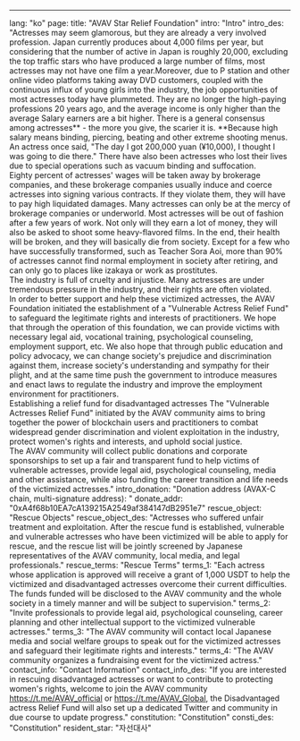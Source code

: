 ---
lang: "ko"
page:
  title: "AVAV Star Relief Foundation"
  intro: "Intro"
  intro_des: "Actresses may seem glamorous, but they are already a very involved profession. Japan currently produces about 4,000 films per year, but considering that the number of active in Japan is roughly 20,000, excluding the top traffic stars who have produced a large number of films, most actresses may not have one film a year.Moreover, due to P station and other online video platforms taking away DVD customers, coupled with the continuous influx of young girls into the industry, the job opportunities of most actresses today have plummeted. They are no longer the high-paying professions 20 years ago, and the average income is only higher than the average Salary earners are a bit higher. There is a general consensus among actresses** - the more you give, the scarier it is. **Because high salary means binding, piercing, beating and other extreme shooting menus. An actress once said, &quot;The day I got 200,000 yuan (¥10,000), I thought I was going to die there.&quot; There have also been actresses who lost their lives due to special operations such as vacuum binding and suffocation.<br>Eighty percent of actresses' wages will be taken away by brokerage companies, and these brokerage companies usually induce and coerce actresses into signing various contracts. If they violate them, they will have to pay high liquidated damages. Many actresses can only be at the mercy of brokerage companies or underworld. Most actresses will be out of fashion after a few years of work. Not only will they earn a lot of money, they will also be asked to shoot some heavy-flavored films. In the end, their health will be broken, and they will basically die from society. Except for a few who have successfully transformed, such as Teacher Sora Aoi, more than 90% of actresses cannot find normal employment in society after retiring, and can only go to places like izakaya or work as prostitutes.<br>The industry is full of cruelty and injustice. Many actresses are under tremendous pressure in the industry, and their rights are often violated.<br>In order to better support and help these victimized actresses, the AVAV Foundation initiated the establishment of a &quot;Vulnerable Actress Relief Fund&quot; to safeguard the legitimate rights and interests of practitioners. We hope that through the operation of this foundation, we can provide victims with necessary legal aid, vocational training, psychological counseling, employment support, etc. We also hope that through public education and policy advocacy, we can change society's prejudice and discrimination against them, increase society's understanding and sympathy for their plight, and at the same time push the government to introduce measures and enact laws to regulate the industry and improve the employment environment for practitioners.<br>Establishing a relief fund for disadvantaged actresses The &quot;Vulnerable Actresses Relief Fund&quot; initiated by the AVAV community aims to bring together the power of blockchain users and practitioners to combat widespread gender discrimination and violent exploitation in the industry, protect women's rights and interests, and uphold social justice.<br>The AVAV community will collect public donations and corporate sponsorships to set up a fair and transparent fund to help victims of vulnerable actresses, provide legal aid, psychological counseling, media and other assistance, while also funding the career transition and life needs of the victimized actresses."
  intro_donation: "Donation address (AVAX-C chain, multi-signature address): "
  donate_addr: "0xA4f68b10EA7cA139215A2549af384147dB2951e7"
  rescue_object: "Rescue Objects"
  rescue_object_des: "Actresses who suffered unfair treatment and exploitation. After the rescue fund is established, vulnerable and vulnerable actresses who have been victimized will be able to apply for rescue, and the rescue list will be jointly screened by Japanese representatives of the AVAV community, local media, and legal professionals."
  rescue_terms: "Rescue Terms"
  terms_1: "Each actress whose application is approved will receive a grant of 1,000 USDT to help the victimized and disadvantaged actresses overcome their current difficulties. The funds funded will be disclosed to the AVAV community and the whole society in a timely manner and will be subject to supervision."
  terms_2: "Invite professionals to provide legal aid, psychological counseling, career planning and other intellectual support to the victimized vulnerable actresses."
  terms_3: "The AVAV community will contact local Japanese media and social welfare groups to speak out for the victimized actresses and safeguard their legitimate rights and interests."
  terms_4: "The AVAV community organizes a fundraising event for the victimized actress."
  contact_info: "Contact Information"
  contact_info_des: "If you are interested in rescuing disadvantaged actresses or want to contribute to protecting women's rights, welcome to join the AVAV community https://t.me/AVAV_official or https://t.me/AVAV_Global, the Disadvantaged actress Relief Fund will also set up a dedicated Twitter and community in due course to update progress."
  constitution: "Constitution"
  consti_des: "Constitution"
  resident_star: "자선대사"